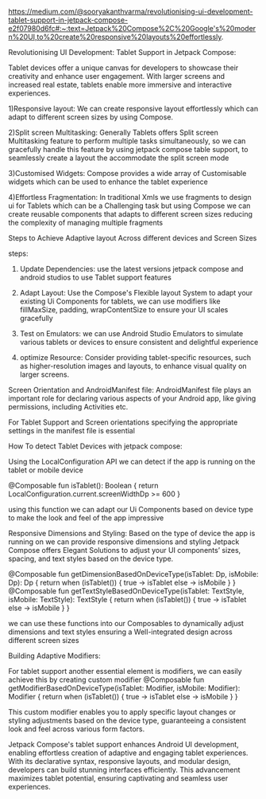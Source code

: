 https://medium.com/@sooryakanthvarma/revolutionising-ui-development-tablet-support-in-jetpack-compose-e2f07980d6fc#:~:text=Jetpack%20Compose%2C%20Google's%20modern%20UI,to%20create%20responsive%20layouts%20effortlessly.

Revolutionising UI Development: Tablet Support in Jetpack Compose:

Tablet devices offer a unique canvas for developers to showcase their creativity and enhance user engagement. 
With larger screens and increased real estate, tablets enable more immersive and interactive experiences.

1)Responsive layout:  We can create responsive layout effortlessly which can adapt to different screen sizes by using Compose.

2)Split screen Multitasking: Generally Tablets offers Split screen Multitasking feature to perform multiple tasks simultaneously, 
so we can gracefully handle this feature by using jetpack compose table support, to seamlessly
create a layout the accommodate the split screen mode

3)Customised Widgets: Compose provides a wide array of Customisable widgets which can be used to enhance the tablet experience 

4)Effortless Fragmentation: In traditional Xmls we use fragments to design ui for Tablets which can be a Challenging task
but using Compose we can create reusable components that adapts to different screen sizes 
reducing the complexity of managing multiple fragments

Steps to Achieve Adaptive layout Across different devices and Screen Sizes

steps:
1) Update Dependencies: use the latest versions jetpack compose and android studios to use Tablet support features

2) Adapt Layout: Use the Compose's Flexible layout System to adapt your existing Ui Components for tablets, we can use modifiers like fillMaxSize, padding, wrapContentSize to ensure your UI scales gracefully

3) Test on Emulators: we can use Android Studio Emulators to simulate various tablets or devices 
to ensure consistent and delightful experience

4) optimize Resource: Consider providing tablet-specific resources, such as higher-resolution images and layouts, to enhance visual quality on larger screens.

Screen Orientation and AndroidManifest file:
AndroidManifest file plays an important role for declaring various aspects of your Android app, like giving permissions, including Activities etc.

For Tablet Support and Screen orientations specifying the appropriate settings in the manifest file is essential

<activity
    android:name=".feature.mypackage.ActivityMyPackage"
    android:theme="@style/Theme.AppCompat.Light.NoActionBar.FullScreen"
    android:configChanges="orientation|keyboard|keyboardHidden|screenLayout|screenSize"/>
<activity>


How To detect Tablet Devices with jetpack compose:

Using the LocalConfiguration API we can detect if the app is running on the tablet or mobile device

@Composable
fun isTablet(): Boolean {
 return LocalConfiguration.current.screenWidthDp >= 600 
}

using this function we can adapt our Ui Components based on device type to make the look and feel of the app impressive

Responsive Dimensions and Styling:
Based on the type of device the app is running on we can provide responsive dimensions and styling
Jetpack Compose offers Elegant Solutions to adjust your UI components’ sizes, spacing, and text styles based on the device type.

@Composable
 fun getDimensionBasedOnDeviceType(isTablet: Dp, isMobile: Dp): Dp {
 return when (isTablet()) { true -> isTablet else -> isMobile } 
} 
@Composable
 fun getTextStyleBasedOnDeviceType(isTablet: TextStyle, isMobile: TextStyle): TextStyle {
 return when (isTablet()) { true -> isTablet else -> isMobile } 
}

we can use these functions into our Composables to dynamically adjust dimensions and text styles ensuring a Well-integrated design across different screen sizes

Building Adaptive Modifiers:

For tablet support another essential element is modifiers, we can easily achieve this by creating custom modifier
@Composable
 fun getModifierBasedOnDeviceType(isTablet: Modifier, isMobile: Modifier): Modifier {
 return when (isTablet()) { true -> isTablet else -> isMobile }
 }

This custom modifier enables you to apply specific layout changes or styling adjustments based on the device type, guaranteeing a consistent look and feel across various form factors.

Jetpack Compose's tablet support enhances Android UI development, enabling effortless creation of adaptive and engaging tablet experiences. With its declarative syntax, responsive layouts, and modular design, developers can build stunning interfaces efficiently. This advancement maximizes tablet potential, ensuring captivating and seamless user experiences.




